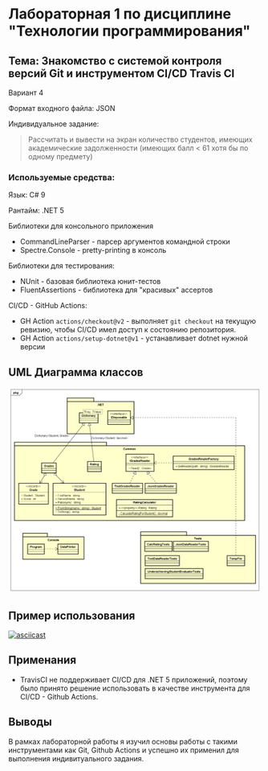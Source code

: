 # Лабораторная 1 по дисциплине "Технологии программирования"

## Тема: Знакомство с системой контроля версий Git и инструментом CI/CD Travis CI

Вариант 4

Формат входного файла: JSON

Индивидуальное задание: 

> Рассчитать и вывести на экран количество студентов,
> имеющих академические задолженности (имеющих балл
> < 61 хотя бы по одному предмету)

### Используемые средства:

Язык: C# 9

Рантайм: .NET 5

Библиотеки для консольного приложения
* CommandLineParser - парсер аргументов командной строки
* Spectre.Console - pretty-printing в консоль

Библиотеки для тестирования:
* NUnit - базовая библиотека юнит-тестов
* FluentAssertions - библиотека для "красивых" ассертов

CI/CD - GitHub Actions:
* GH Action `actions/checkout@v2` - выполняет `git checkout` на текущую ревизию, чтобы CI/CD имел доступ к состоянию репозитория.
* GH Action `actions/setup-dotnet@v1` - устанавливает dotnet нужной версии 

## UML Диаграмма классов

![Диаграмма классов](ClassDiagram.png)

## Пример использования

[![asciicast](https://asciinema.org/a/nljCnhA84Ofn8vsJ7EPkPsjn5.svg)](https://asciinema.org/a/nljCnhA84Ofn8vsJ7EPkPsjn5)

## Применания

* TravisCI не поддерживает CI/CD для .NET 5 приложений, поэтому было принято решение использовать в качестве инструмента для CI/CD - Github Actions.

## Выводы

В рамках лабораторной работы я изучил основы работы с такими инструментами как Git, Github Actions и успешно их применил для выполнения индивитуального задания.
